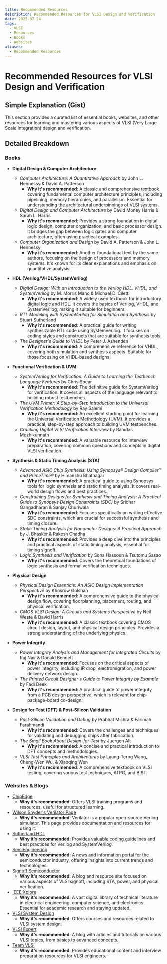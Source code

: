 ```yaml
---
title: Recommended Resources
description: Recommended Resources for VLSI Design and Verification
date: 2025-07-24
tags:
  - VLSI
  - Resources
  - Books
  - Websites
aliases:
  - Recommended Resources
---
```


# Recommended Resources for VLSI Design and Verification

## Simple Explanation (Gist)
This section provides a curated list of essential books, websites, and other resources for learning and mastering various aspects of VLSI (Very Large Scale Integration) design and verification.

## Detailed Breakdown

### Books

*   **Digital Design & Computer Architecture**
    *   *Computer Architecture: A Quantitative Approach* by John L. Hennessy & David A. Patterson
        *   **Why it's recommended**: A classic and comprehensive textbook covering fundamental computer architecture principles, including pipelining, memory hierarchies, and parallelism. Essential for understanding the architectural underpinnings of VLSI systems.
    *   *Digital Design and Computer Architecture* by David Money Harris & Sarah L. Harris
        *   **Why it's recommended**: Provides a strong foundation in digital logic design, computer organization, and basic processor design. It bridges the gap between logic gates and computer architecture, often using practical examples.
    *   *Computer Organization and Design* by David A. Patterson & John L. Hennessy
        *   **Why it's recommended**: Another foundational text by the same authors, focusing on the design of processors and memory systems. It's known for its clear explanations and emphasis on quantitative analysis.

*   **HDL (Verilog/VHDL/SystemVerilog)**
    *   *Digital Design: With an Introduction to the Verilog HDL, VHDL, and SystemVerilog* by M. Morris Mano & Michael D. Ciletti
        *   **Why it's recommended**: A widely used textbook for introductory digital logic and HDL. It covers the basics of Verilog, VHDL, and SystemVerilog, making it suitable for beginners.
    *   *RTL Modeling with SystemVerilog for Simulation and Synthesis* by Stuart Sutherland
        *   **Why it's recommended**: A practical guide for writing synthesizable RTL code using SystemVerilog. It focuses on coding styles and constructs that are suitable for synthesis tools.
    *   *The Designer's Guide to VHDL* by Peter J. Ashenden
        *   **Why it's recommended**: A comprehensive reference for VHDL, covering both simulation and synthesis aspects. Suitable for those focusing on VHDL-based designs.

*   **Functional Verification & UVM**
    *   *SystemVerilog for Verification: A Guide to Learning the Testbench Language Features* by Chris Spear
        *   **Why it's recommended**: The definitive guide for SystemVerilog for verification. It covers all aspects of the language relevant to building robust testbenches.
    *   *The UVM Primer: A Step-by-Step Introduction to the Universal Verification Methodology* by Ray Salemi
        *   **Why it's recommended**: An excellent starting point for learning the Universal Verification Methodology (UVM). It provides a practical, step-by-step approach to building UVM testbenches.
    *   *Cracking Digital VLSI Verification Interview* by Ramdas Mozhikunnath
        *   **Why it's recommended**: A valuable resource for interview preparation, covering common questions and concepts in digital VLSI verification.

*   **Synthesis & Static Timing Analysis (STA)**
    *   *Advanced ASIC Chip Synthesis: Using Synopsys® Design Compiler™ and PrimeTime®* by Himanshu Bhatnagar
        *   **Why it's recommended**: A practical guide to using Synopsys tools for logic synthesis and static timing analysis. It covers real-world design flows and best practices.
    *   *Constraining Designs for Synthesis and Timing Analysis: A Practical Guide to Synopsys Design Constraints (SDC)* by Sridhar Gangadharan & Sanjay Churiwala
        *   **Why it's recommended**: Focuses specifically on writing effective SDC constraints, which are crucial for successful synthesis and timing closure.
    *   *Static Timing Analysis for Nanometer Designs: A Practical Approach* by J. Bhasker & Rakesh Chadha
        *   **Why it's recommended**: Provides a deep dive into the principles and practical aspects of static timing analysis, essential for timing signoff.
    *   *Logic Synthesis and Verification* by Soha Hassoun & Tsutomu Sasao
        *   **Why it's recommended**: Covers the theoretical foundations of logic synthesis and formal verification techniques.

*   **Physical Design**
    *   *Physical Design Essentials: An ASIC Design Implementation Perspective* by Khosrow Golshan
        *   **Why it's recommended**: A comprehensive guide to the physical design flow, covering floorplanning, placement, routing, and physical verification.
    *   *CMOS VLSI Design: A Circuits and Systems Perspective* by Neil Weste & David Harris
        *   **Why it's recommended**: A classic textbook covering CMOS circuit design, layout, and physical design principles. Provides a strong understanding of the underlying physics.

*   **Power Integrity**
    *   *Power Integrity Analysis and Management for Integrated Circuits* by Raj Nair & Donald Bennett
        *   **Why it's recommended**: Focuses on the critical aspects of power integrity, including IR drop, electromigration, and power delivery network design.
    *   *The Printed Circuit Designer's Guide to Power Integrity by Example* by Fadi Deek
        *   **Why it's recommended**: A practical guide to power integrity from a PCB design perspective, which is relevant for chip-package-board co-design.

*   **Design for Test (DFT) & Post-Silicon Validation**
    *   *Post-Silicon Validation and Debug* by Prabhat Mishra & Farimah Farahmandi
        *   **Why it's recommended**: Covers the challenges and techniques for validating and debugging chips after fabrication.
    *   *The Small Book About Design-for-Test* by Juergen Alt
        *   **Why it's recommended**: A concise and practical introduction to DFT concepts and methodologies.
    *   *VLSI Test Principles and Architectures* by Laung-Terng Wang, Cheng-Wen Wu, & Xiaoqing Wen
        *   **Why it's recommended**: A comprehensive textbook on VLSI testing, covering various test techniques, ATPG, and BIST.

### Websites & Blogs

*   [ChipEdge](https://chipedge.com/)
    *   **Why it's recommended**: Offers VLSI training programs and resources, useful for structured learning.
*   [Wilson Snyder's Verilator Page](https://www.veripool.org/verilator/)
    *   **Why it's recommended**: Verilator is a popular open-source Verilog simulator. This page provides documentation and resources for using it.
*   [Sutherland HDL](https://www.sutherland-hdl.com/)
    *   **Why it's recommended**: Provides valuable coding guidelines and best practices for Verilog and SystemVerilog.
*   [SemiEngineering](https://semiengineering.com/)
    *   **Why it's recommended**: A news and information portal for the semiconductor industry, offering insights into current trends and technologies.
*   [Signoff Semiconductor](https://signoffsemiconductors.com/)
    *   **Why it's recommended**: A blog and resource site focused on various aspects of VLSI signoff, including STA, power, and physical verification.
*   [IEEE Xplore](https://ieeexplore.ieee.org/)
    *   **Why it's recommended**: A vast digital library of technical literature in electrical engineering, computer science, and electronics. Essential for academic research and staying updated.
*   [VLSI System Design](https://www.vlsisystemdesign.com/)
    *   **Why it's recommended**: Offers courses and resources related to VLSI system design.
*   [VLSI Expert](https://www.vlsiexpert.com/)
    *   **Why it's recommended**: A blog with articles and tutorials on various VLSI topics, from basics to advanced concepts.
*   [Team VLSI](https://teamvlsi.com/)
    *   **Why it's recommended**: Provides educational content and interview preparation resources for VLSI engineers.